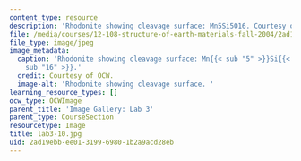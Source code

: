 ```yaml
---
content_type: resource
description: 'Rhodonite showing cleavage surface: Mn5Si5O16. Courtesy of OCW.'
file: /media/courses/12-108-structure-of-earth-materials-fall-2004/2ad19ebbee01319969801b2a9acd28eb_lab3-10.jpg
file_type: image/jpeg
image_metadata:
  caption: 'Rhodonite showing cleavage surface: Mn{{< sub "5" >}}Si{{< sub "5" >}}O{{<
    sub "16" >}}.'
  credit: Courtesy of OCW.
  image-alt: 'Rhodonite showing cleavage surface. '
learning_resource_types: []
ocw_type: OCWImage
parent_title: 'Image Gallery: Lab 3'
parent_type: CourseSection
resourcetype: Image
title: lab3-10.jpg
uid: 2ad19ebb-ee01-3199-6980-1b2a9acd28eb
---
```

